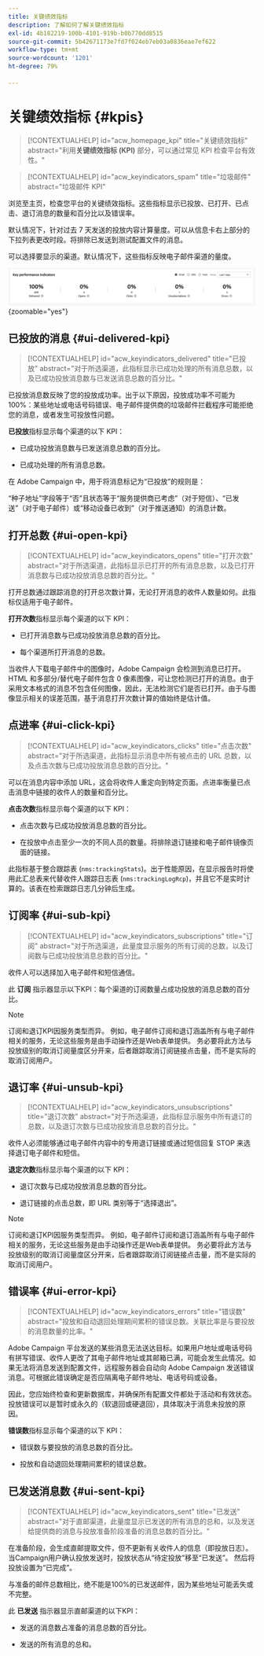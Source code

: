 ```yaml
---
title: 关键绩效指标
description: 了解如何了解关键绩效指标
exl-id: 4b182219-100b-4101-919b-b0b770dd8515
source-git-commit: 5b42671173e7fd7f024eb7eb03a0836eae7ef622
workflow-type: tm+mt
source-wordcount: '1201'
ht-degree: 79%

---
```


# 关键绩效指标 {#kpis}

>[!CONTEXTUALHELP]
>id="acw_homepage_kpi"
>title="关键绩效指标"
>abstract="利用&#x200B;**关键绩效指标 (KPI)** 部分，可以通过常见 KPI 检查平台有效性。"

<!-- à enlever? -->
>[!CONTEXTUALHELP]
>id="acw_keyindicators_spam"
>title="垃圾邮件"
>abstract="垃圾邮件 KPI"

浏览至主页，检查您平台的关键绩效指标。这些指标显示已投放、已打开、已点击、退订消息的数量和百分比以及错误率。

默认情况下，针对过去 7 天发送的投放内容计算量度。可以从信息卡右上部分的下拉列表更改时段。将排除已发送到测试配置文件的消息。

可以选择要显示的渠道。默认情况下，这些指标反映电子邮件渠道的量度。

![](assets/kpi.png){zoomable=&quot;yes&quot;}

## 已投放的消息 {#ui-delivered-kpi}

>[!CONTEXTUALHELP]
>id="acw_keyindicators_delivered"
>title="已投放"
>abstract="对于所选渠道，此指标显示已成功处理的所有消息总数，以及已成功投放消息数与已发送消息总数的百分比。"

已投放消息数反映了您的投放成功率。出于以下原因，投放成功率不可能为 100%：某些地址或电话号码错误、电子邮件提供商的垃圾邮件拦截程序可能拒绝您的消息，或者发生可投放性问题。

**已投放**&#x200B;指标显示每个渠道的以下 KPI：

* 已成功投放消息数与已发送消息总数的百分比。

* 已成功处理的所有消息总数。

在 Adobe Campaign 中，用于将消息标记为“已投放”的规则是：

“种子地址”字段等于“否”且状态等于“服务提供商已考虑”（对于短信）、“已发送”（对于电子邮件）或“移动设备已收到”（对于推送通知）的消息计数。


## 打开总数 {#ui-open-kpi}

>[!CONTEXTUALHELP]
>id="acw_keyindicators_opens"
>title="打开次数"
>abstract="对于所选渠道，此指标显示已打开的所有消息总数，以及已打开消息数与已成功投放消息总数的百分比。"

打开总数通过跟踪消息的打开总次数计算，无论打开消息的收件人数量如何。此指标仅适用于电子邮件。

**打开次数**&#x200B;指标显示每个渠道的以下 KPI：

* 已打开消息数与已成功投放消息总数的百分比。

* 每个渠道所打开消息的总数。

当收件人下载电子邮件中的图像时，Adobe Campaign 会检测到消息已打开。HTML 和多部分/替代电子邮件包含 0 像素图像，可让您检测已打开的消息。由于采用文本格式的消息不包含任何图像，因此，无法检测它们是否已打开。由于与图像显示相关的误差范围，基于消息打开次数计算的值始终是估计值。



## 点进率 {#ui-click-kpi}

>[!CONTEXTUALHELP]
>id="acw_keyindicators_clicks"
>title="点击次数"
>abstract="对于所选渠道，此指标显示消息中所有被点击的 URL 总数，以及点击次数与已成功投放消息总数的百分比。"

可以在消息内容中添加 URL，这会将收件人重定向到特定页面。点进率衡量已点击消息中链接的收件人的数量和百分比。

**点击次数**&#x200B;指标显示每个渠道的以下 KPI：

* 点击次数与已成功投放消息总数的百分比。

* 在投放中点击至少一次的不同人员的数量。将排除退订链接和电子邮件镜像页面的链接。

此指标基于整合跟踪表 (`nms:trackingStats`)。出于性能原因，在显示报告时将使用此汇总表来代替收件人跟踪日志表 (`nms:trackingLogRcp`)，并且它不是实时计算的。该表在检索跟踪日志几分钟后生成。


## 订阅率 {#ui-sub-kpi}

>[!CONTEXTUALHELP]
>id="acw_keyindicators_subscriptions"
>title="订阅"
>abstract="对于所选渠道，此量度显示服务的所有订阅的总数，以及订阅数与已成功投放消息总数的百分比。"


收件人可以选择加入电子邮件和短信通信。

此 **订阅** 指示器显示以下KPI：每个渠道的订阅数量占成功投放的消息总数的百分比。


>[!NOTE]
>
> 订阅和退订KPI因服务类型而异。 例如，电子邮件订阅和退订涵盖所有与电子邮件相关的服务，无论这些服务是由手动操作还是Web表单提供。 务必要将此方法与投放级别的取消订阅量度区分开来，后者跟踪取消订阅链接点击量，而不是实际的取消订阅用户。

## 退订率 {#ui-unsub-kpi}

>[!CONTEXTUALHELP]
>id="acw_keyindicators_unsubscriptions"
>title="退订次数"
>abstract="对于所选渠道，此指标显示服务中所有退订的总数，以及退订次数与已成功投放消息总数的百分比。"


收件人必须能够通过电子邮件内容中的专用退订链接或通过短信回复 STOP 来选择退订电子邮件和短信。

**退定次数**&#x200B;指标显示每个渠道的以下 KPI：

* 退订次数与已成功投放消息总数的百分比。

* 退订链接的点击总数，即 URL 类别等于“选择退出”。


>[!NOTE]
>
> 订阅和退订KPI因服务类型而异。 例如，电子邮件订阅和退订涵盖所有与电子邮件相关的服务，无论这些服务是由手动操作还是Web表单提供。 务必要将此方法与投放级别的取消订阅量度区分开来，后者跟踪取消订阅链接点击量，而不是实际的取消订阅用户。

## 错误率 {#ui-error-kpi}

>[!CONTEXTUALHELP]
>id="acw_keyindicators_errors"
>title="错误数"
>abstract="投放和自动退回处理期间累积的错误总数。关联比率是与要投放的消息数量的比率。"

Adobe Campaign 平台发送的某些消息无法送达目标。如果用户地址或电话号码有拼写错误、收件人更改了其电子邮件地址或其邮箱已满，可能会发生此情况。如果无法将消息发送到配置文件，远程服务器会自动向 Adobe Campaign 发送错误消息。可根据此错误确定是否应隔离电子邮件地址、电话号码或设备。

因此，您应始终检查和更新数据库，并确保所有配置文件都处于活动和有效状态。投放错误可以是暂时或永久的（软退回或硬退回），具体取决于消息未投放的原因。

**错误数**&#x200B;指标显示每个渠道的以下 KPI：

* 错误数与要投放的消息总数的百分比。

* 投放和自动退回处理期间累积的错误总数。

## 已发送消息数 {#ui-sent-kpi}

<!--DRAFT - This section requires a validation-->

>[!CONTEXTUALHELP]
>id="acw_keyindicators_sent"
>title="已发送"
>abstract="对于直邮渠道，此量度显示已发送的所有消息的总和，以及发送给提供商的消息与投放准备阶段准备的消息总数的百分比。"

在准备阶段，会生成直邮提取文件，但不更新有关收件人的信息（即投放日志）。  当Campaign用户确认投放发送时，投放状态从“待定投放”移至“已发送”。 然后将投放设置为“已完成”。

与准备的邮件总数相比，绝不能是100%的已发送邮件，因为某些地址可能丢失或不完整。

此 **已发送** 指示器显示直邮渠道的以下KPI：

* 发送的消息数占准备的消息总数的百分比。

* 发送的所有消息的总和。


